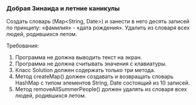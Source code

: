 
### Добрая Зинаида и летние каникулы

Создать словарь (Map<String, Date>) и занести в него десять записей по принципу: «фамилия» - «дата рождения».
Удалить из словаря всех людей, родившихся летом.


Требования:
1.	Программа не должна выводить текст на экран.
2.	Программа не должна считывать значения с клавиатуры.
3.	Класс Solution должен содержать только три метода.
4.	Метод createMap() должен создавать и возвращать словарь HashMap с типом элементов String, Date состоящий из 10 записей.
5.	Метод removeAllSummerPeople() должен удалять из словаря всех людей, родившихся летом.


